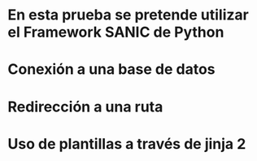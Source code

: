 # En esta prueba se pretende utilizar el Framework SANIC de Python
# Conexión a una base de datos
# Redirección a una ruta
# Uso de plantillas a través de jinja 2
